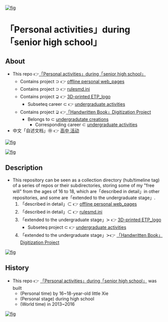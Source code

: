 <!-- ![fig](https://raw.githubusercontent.com/ChenZhu-Xie/senior-high-school_activities/master/img/logo.jpg "My Back of a high school graduation「T-shirt」:「ETP project」logo - Github project") -->
[![fig](https://raw.githubusercontent.com/ChenZhu-Xie/senior-high-school_activities/master/img/logo.png "My Back of a high school graduation「T-shirt」:「ETP project」logo - Github project")](https://github.com/ChenZhu-Xie/senior-high-school_activities/tree/master/3__6.1__ETP_3D_logo_project__3.0_year "My Back of a high school graduation「T-shirt」:「ETP project」logo - Github project")

# 「Personal activities」during「senior high school」

## About
* This repo 👉[「Personal activities」during「senior high school」](https://github.com/ChenZhu-Xie/senior-high-school_activities)
    * Contains project ⊃ 👉 [offline personal web_pages](https://github.com/ChenZhu-Xie/offline_web_pages)
    * Contains project ⊃ 👉 [rulesmd.ini](https://github.com/ChenZhu-Xie/rulesmd.ini)
    * Contains project ⊋ 👉 [3D-printed ETP_logo](https://github.com/ChenZhu-Xie/undergraduate_activities/tree/master/10__5.1__Off-Campus_Internships/1__3.1__%E6%B2%88%E5%8C%97%E6%96%B0%E5%8C%BA__1.5_year)
        * Subseteq career ⊂ 👉 [undergraduate activities](https://github.com/ChenZhu-Xie/undergraduate_activities)
    * Contains project ⊋ 👉[「Handwritten Book」Digitization Project](https://github.com/ChenZhu-Xie/3_books_with_cpp)
        * Belongs to ⊂ [undergradutate creations](https://github.com/ChenZhu-Xie/undergraduate_activities/tree/master/06__3.1__Self_Creations)
            * Corresponding career ⊂ [undergraduate activities](https://github.com/ChenZhu-Xie/undergraduate_activities)
* 中文「自述文档」㊥ 👉 [高中 活动](https://gitee.com/ChenZhu-Xie/senior-high-school_activities)

[![fig](https://raw.githubusercontent.com/ChenZhu-Xie/senior-high-school_activities/master/img/我和我的舍友.png "Me and my Roommate.png")](https://github.com/ChenZhu-Xie/senior-high-school_activities/tree/master/photos/Roomate_photos__that_includes_me "Me and my Roommate.png")

[![fig](https://raw.githubusercontent.com/ChenZhu-Xie/senior-high-school_activities/master/img/cover_paperclip.png "The『effect』of modified『rulesmo.ini』in『Mental Omega 3.3.6』.ini")](https://github.com/ChenZhu-Xie/rulesmd.ini "The『effect』of modified『rulesmo.ini』in『Mental Omega 3.3.6』.ini")

## Description
* This repository can be seen as a collection directory (hub/timeline tag) of a series of repos or their subdirectories, storing some of my "free will" from the ages of 16 to 18, which are「described in detail」in other repositories, and some are「extended to the undergraduate stage」.
    1. 「described in detail」⊂ 👉 [offline personal web_pages](https://github.com/ChenZhu-Xie/offline_web_pages)
    2. 「described in detail」⊂ 👉 [rulesmd.ini](https://github.com/ChenZhu-Xie/rulesmd.ini)
    3. 「extended to the undergraduate stage」≻ 👉 [3D-printed ETP_logo](https://github.com/ChenZhu-Xie/undergraduate_activities/tree/master/10__5.1__Off-Campus_Internships/1__3.1__%E6%B2%88%E5%8C%97%E6%96%B0%E5%8C%BA__1.5_year)
        * Subseteq project ⊂ 👉 [undergraduate activities](https://github.com/ChenZhu-Xie/undergraduate_activities)
    4. 「extended to the undergraduate stage」≻👉 [「Handwritten Book」Digitization Project](https://github.com/ChenZhu-Xie/3_books_with_cpp)

<!-- ![fig](https://raw.githubusercontent.com/ChenZhu-Xie/senior-high-school_activities/master/img/7_books_waiting_to_be_digitalized.jpg "My 7 books「waiting to be digitized」- Github project") -->
[![fig](https://raw.githubusercontent.com/ChenZhu-Xie/senior-high-school_activities/master/img/7_books_waiting_to_be_digitalized.png "My 7 books「waiting to be digitized」- GitHub project")](https://github.com/ChenZhu-Xie/senior-high-school_activities/tree/master/4__6.2__Books_digitalization_project__3.0_year "My 7 books「waiting to be digitized」- GitHub project")

## History
* This repo 👉 [「Personal activities」during「senior high school」](https://github.com/ChenZhu-Xie/senior-high-school_activities) was built
    * (Personal time) by 16~18-year-old little Xie
    * (Personal stage) during high school
    * (World time) in 2013~2016

[![fig](https://raw.githubusercontent.com/ChenZhu-Xie/senior-high-school_activities/master/img/webpage_entrance.png "『Portal/Hidden entrance』page.html")](https://github.com/ChenZhu-Xie/offline_web_pages "『Portal/Hidden entrance』page.html")

<!-- ## Software Architecture
Software architecture description

## Installation

1.  xxxx
2.  xxxx
3.  xxxx

## Instructions

1.  xxxx
2.  xxxx
3.  xxxx

## Contribution

1.  Fork the repository
2.  Create Feat_xxx branch
3.  Commit your code
4.  Create Pull Request


## Gitee Feature

1.  You can use Readme\_XXX.md to support different languages, such as Readme\_en.md, Readme\_zh.md
2.  Gitee blog [blog.gitee.com](https://blog.gitee.com)
3.  Explore open source project [https://gitee.com/explore](https://gitee.com/explore)
4.  The most valuable open source project [GVP](https://gitee.com/gvp)
5.  The manual of Gitee [https://gitee.com/help](https://gitee.com/help)
6.  The most popular members  [https://gitee.com/gitee-stars/](https://gitee.com/gitee-stars/) -->
